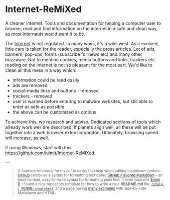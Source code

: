 # Internet-ReMiXed
A cleaner internet. Tools and documentation for helping a computer user to browse, read and find information on the internet in a safe and clean way, as most internauts would want it to be.

The [Internet](https://en.wikipedia.org/wiki/Internet) is not regulated. In many ways, it's a wild-west. As it evolved, little care is taken for the reader, especially the press articles. Lot of ads, banners, pop-ups, forms (subscribe for news etc) and many other buzzware. Not to mention cookies, media buttons and links, trackers etc. reading on the internet is not so pleasant for the most part. We'd like to clean all this mess in a way which:
- information could be read easily
- ads are removed
- social-media links and buttons - removed
- trackers - removed
- user is warned before entering to malware websites, but still able to enter as safe as possible
- the above can be customized as options

To achieve this, we research and advise. Dedicated sections of tools which already work well are described. If planets align well, all these will be put together into a web browser extension/addon. Ultimately, browsing speed will increase, as well.

If using Windows, start with this:</br>
https://github.com/iulmit/Internet-ReMiXed

<!-- Some hidden content, as an example -->

<sub>---</sub>
><sub>A footnote reference for myself to easily find help when editing markdown content: [GitHub](https://github.com/) combines a syntax for formatting text called [GitHub Flavored Markdown](https://docs.github.com/en/get-started/writing-on-github/getting-started-with-writing-and-formatting-on-github/basic-writing-and-formatting-syntax) - an easy-to-read, easy-to-write syntax for formatting plain text. It even supports [Emoji](https://github.com/ikatyang/emoji-cheat-sheet/blob/master/README.md) :muscle:. I found a nice repository template for how to write a nice **README.md** file: [`ritaly / README-cheatsheet`](https://github.com/ritaly/README-cheatsheet), and a page having [many examples](https://github.github.com/gfm/) with side-by-side Markdown and HTML.</sub>
